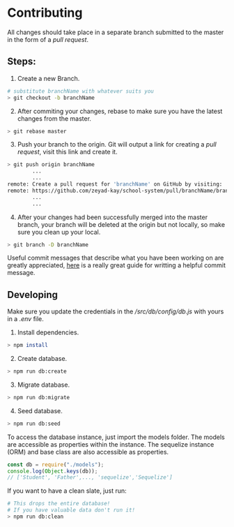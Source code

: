 # Contributing

All changes should take place in a separate branch submitted to the master in the form of a _pull request_.

## Steps:

1. Create a new Branch.

```sh
# substitute branchName with whatever suits you
> git checkout -b branchName
```

2. After commiting your changes, rebase to make sure you have the latest changes from the master.

```sh
> git rebase master
```

3. Push your branch to the origin. Git will output a link for creating a _pull request_, visit this link and create it.

```sh
> git push origin branchName
        ...
        ...
remote: Create a pull request for 'branchName' on GitHub by visiting:
remote: https://github.com/zeyad-kay/school-system/pull/branchName/branchName
        ...
        ...
```

4. After your changes had been successfully merged into the master branch, your branch will be deleted at the origin but not locally, so make sure you clean up your local.

```sh
> git branch -D branchName
```

Useful commit messages that describe what you have been working on are greatly appreciated, [here](https://www.conventionalcommits.org/en/v1.0.0/#summary) is a really great guide for writting a helpful commit message.

## Developing

Make sure you update the credentials in the _/src/db/config/db.js_ with yours in a _.env_ file.

1. Install dependencies.

```sh
> npm install
```

2. Create database.

```sh
> npm run db:create
```

3. Migrate database.

```sh
> npm run db:migrate
```

4. Seed database.

```sh
> npm run db:seed
```

To access the database instance, just import the models folder. The models are accessible as properties within the instance. The sequelize instance (ORM) and base class are also accessible as properties.

```js
const db = require("./models");
console.log(Object.keys(db));
// ['Student', 'Father',..., 'sequelize','Sequelize']
```

If you want to have a clean slate, just run:

```sh
# This drops the entire database!
# If you have valuable data don't run it!
> npm run db:clean
```
